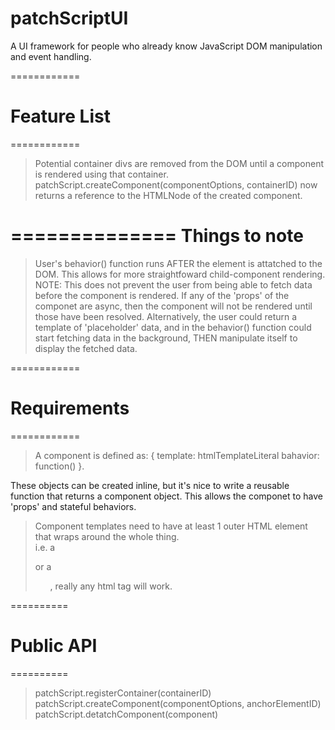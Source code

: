 # patchScriptUI
A UI framework for people who already know JavaScript DOM manipulation and event handling.

============
# Feature List
============

>Potential container divs are removed from the DOM until a component is rendered using that container.
>patchScript.createComponent(componentOptions, containerID) now returns a reference to the HTMLNode of the created component.


==============
Things to note
==============

>User's behavior() function runs AFTER the element is attatched to the DOM.  This allows for more straightfoward child-component rendering.
	NOTE: This does not prevent the user from being able to fetch data before the component is rendered.  If any of the 'props' of the componet are
		async, then the component will not be rendered until those have been resolved.
		Alternatively, the user could return a template of 'placeholder' data, and in the behavior() function could start fetching data in the background,
			THEN manipulate itself to display the fetched data.


============
# Requirements
============

>A component is defined as: 
	{
		template: htmlTemplateLiteral
		bahavior: function()
	}.

These objects can be created inline, but it's nice to write a reusable function that returns a component object.
This allows the componet to have 'props' and stateful behaviors.


>Component templates need to have at least 1 outer HTML element that wraps around the whole thing.  
	i.e. a <div> or a <ul>, really any html tag will work.


==========
# Public API
==========

>patchScript.registerContainer(containerID)
>patchScript.createComponent(componentOptions, anchorElementID)
>patchScript.detatchComponent(component)